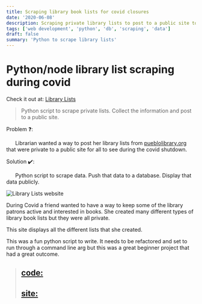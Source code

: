 ```yaml
---
title: Scraping library book lists for covid closures
date: '2020-06-08'
description: Scraping private library lists to post to a public site to be displayed for the closure of the pueblo library during covid shutdown.
tags: ['web development', 'python', 'db', 'scraping', 'data']
draft: false
summary: 'Python to scrape library lists'
---
```


# Python/node library list scraping during covid

Check it out at: [Library Lists](https://tdnicola.github.io/libraryList/)

> Python script to scrape private lists. Collect the information and post to a public site.

Problem ❓:  

&nbsp;&nbsp;&nbsp;&nbsp;&nbsp;&nbsp;Librarian wanted a way to post her library lists from [pueblolibrary.org](https://www.pueblolibrary.org) that were private to a public site for all to see during the covid shutdown.


Solution ✔️:  

&nbsp;&nbsp;&nbsp;&nbsp;&nbsp;&nbsp;Python script to scrape data. Push that data to a database. Display that data publicly.


![Library Lists website](/static/images/librarylist.png)

During Covid a friend wanted to have a way to keep some of the library patrons active and interested in books. She created many different types of library book lists but they were all private. 

This site displays all the different lists that she created.

This was a fun python script to write. It needs to be refactored and set to run through a command line arg but this was a great beginner project that had a great outcome.


> ## [code:](https://github.com/tdnicola/libraryList)  
> ## [site:](https://tdnicola.github.io/libraryList/)  